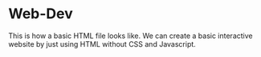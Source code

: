# Web-Dev
This is how a basic HTML file looks like.
We can create a basic interactive website by just using HTML without CSS and Javascript.



